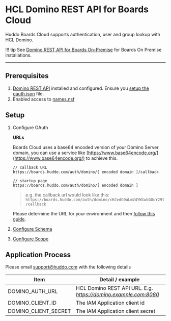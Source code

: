 # HCL Domino REST API for Boards Cloud

Huddo Boards Cloud supports authentication, user and group lookup with HCL Domino.

!!! tip
    See [Domino REST API for Boards On-Premise](./on-prem.md) for Boards On Premise installations.

---

## Prerequisites

1. [Domino REST API](https://opensource.hcltechsw.com/Domino-rest-api/tutorial/installconfig/index.html) installed and configured. Ensure you [setup the oauth.json](https://opensource.hcltechsw.com/Domino-rest-api/howto/VoltMX/configuring-keep-idplite-with-identity-service.html?h=oauth.json#set-up-domino-rest-api) file.
1. Enabled access to [names.nsf](https://opensource.hcltechsw.com/Domino-rest-api/howto/database/excludeddb.html?h=names.#procedure)

## Setup

1.  Configure OAuth

    **URLs**

    Boards Cloud uses a base64 encoded version of your Domino Server domain, you can use a service like [https://www.base64encode.org/](https://www.base64encode.org/) to achieve this.

        // callback URL
        https://boards.huddo.com/auth/domino/[ encoded domain ]/callback

        // startup page
        https://boards.huddo.com/auth/domino/[ encoded domain ]

    > e.g. the callback url would look like this: `https://boards.huddo.com/auth/domino/cHJvdG9uLmV4YW1wbGUuY29t/callback`

    Please determine the URL for your environment and then [follow this guide](./oauth/index.md).

1.  [Configure Schema](./schema/index.md)

1.  [Configure Scope](./scope/index.md)

## Application Process

Please email [support@huddo.com](mailto://support@huddo.com) with the following details

| Item                 | Detail / example                                                     |
| -------------------- | -------------------------------------------------------------------- |
| DOMINO_AUTH_URL      | HCL Domino REST API URL. E.g. *https://domino.example.com:8080*      |
| DOMINO_CLIENT_ID     | The IAM Application client id                                        |
| DOMINO_CLIENT_SECRET | The IAM Application client secret                                    |
